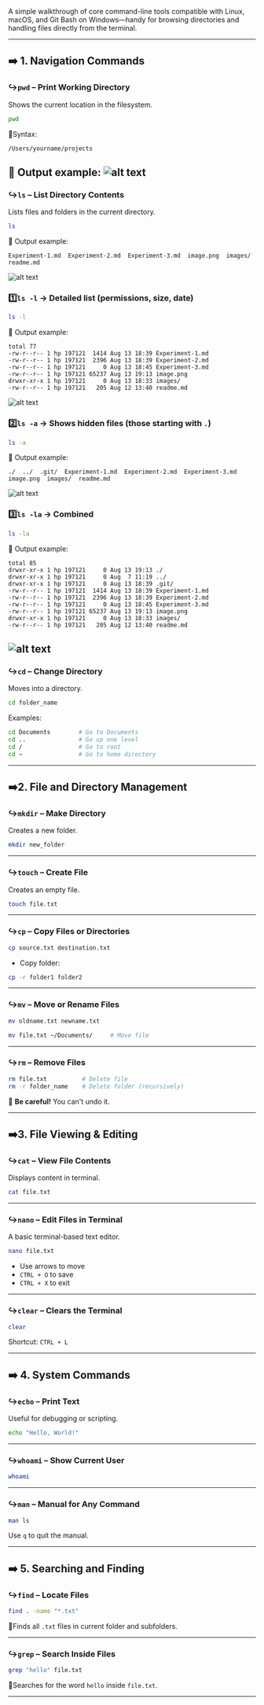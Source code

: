 A simple walkthrough of core command-line tools compatible with Linux, macOS, and Git Bash on Windows—handy for browsing directories and handling files directly from the terminal.

---

## ➡️ 1. **Navigation Commands**

### ↪`pwd` – Print Working Directory

Shows the current location in the filesystem.

```bash
pwd
```

📌Syntax:
```
/Users/yourname/projects
```
📌 Output example:
![alt text](images/image15.png)
---
### ↪`ls` – List Directory Contents

Lists files and folders in the current directory.

```bash
ls
```
📌 Output example:
```
Experiment-1.md  Experiment-2.md  Experiment-3.md  image.png  images/  readme.md
```
![alt text](images/image11.png)
### 1️⃣`ls -l` → Detailed list (permissions, size, date)

```bash
ls -l
```
📌 Output example:
```
total 77
-rw-r--r-- 1 hp 197121  1414 Aug 13 18:39 Experiment-1.md
-rw-r--r-- 1 hp 197121  2396 Aug 13 18:39 Experiment-2.md
-rw-r--r-- 1 hp 197121     0 Aug 13 18:45 Experiment-3.md
-rw-r--r-- 1 hp 197121 65237 Aug 13 19:13 image.png
drwxr-xr-x 1 hp 197121     0 Aug 13 18:33 images/
-rw-r--r-- 1 hp 197121   205 Aug 12 13:40 readme.md
```
![alt text](/images/image12.png)

### 2️⃣`ls -a` → Shows hidden files (those starting with `.`)

```bash
ls -a
```

📌 Output example:
```
./  ../  .git/  Experiment-1.md  Experiment-2.md  Experiment-3.md  image.png  images/  readme.md
```
![alt text](/images/image13.png)

### 3️⃣`ls -la` → Combined

```bash
ls -la
```

📌 Output example:
```
total 85
drwxr-xr-x 1 hp 197121     0 Aug 13 19:13 ./
drwxr-xr-x 1 hp 197121     0 Aug  7 11:19 ../
drwxr-xr-x 1 hp 197121     0 Aug 13 18:39 .git/
-rw-r--r-- 1 hp 197121  1414 Aug 13 18:39 Experiment-1.md
-rw-r--r-- 1 hp 197121  2396 Aug 13 18:39 Experiment-2.md
-rw-r--r-- 1 hp 197121     0 Aug 13 18:45 Experiment-3.md
-rw-r--r-- 1 hp 197121 65237 Aug 13 19:13 image.png
drwxr-xr-x 1 hp 197121     0 Aug 13 18:33 images/
-rw-r--r-- 1 hp 197121   205 Aug 12 13:40 readme.md
```
![alt text](/images/image14.png)
---
### ↪`cd` – Change Directory

Moves into a directory.

```bash
cd folder_name
```

Examples:

```bash
cd Documents        # Go to Documents
cd ..               # Go up one level
cd /                # Go to root
cd ~                # Go to home directory
```
---
## ➡️2. **File and Directory Management**

### ↪`mkdir` – Make Directory

Creates a new folder.

```bash
mkdir new_folder
```

---

### ↪`touch` – Create File

Creates an empty file.

```bash
touch file.txt
```

---

### ↪`cp` – Copy Files or Directories

```bash
cp source.txt destination.txt
```

* Copy folder:

```bash
cp -r folder1 folder2
```

---

### ↪`mv` – Move or Rename Files

```bash
mv oldname.txt newname.txt
```

```bash
mv file.txt ~/Documents/     # Move file
```

---

### ↪`rm` – Remove Files

```bash
rm file.txt          # Delete file
rm -r folder_name    # Delete folder (recursively)
```

🚨 **Be careful!** You can't undo it.

---

## ➡️3. **File Viewing & Editing**

### ↪`cat` – View File Contents

Displays content in terminal.

```bash
cat file.txt
```

---

### ↪`nano` – Edit Files in Terminal

A basic terminal-based text editor.

```bash
nano file.txt
```

* Use arrows to move
* `CTRL + O` to save
* `CTRL + X` to exit

---

### ↪`clear` – Clears the Terminal

```bash
clear
```

Shortcut: `CTRL + L`

---

## ➡️ 4. **System Commands**

### ↪`echo` – Print Text

Useful for debugging or scripting.

```bash
echo "Hello, World!"
```

---

### ↪`whoami` – Show Current User

```bash
whoami
```

---

### ↪`man` – Manual for Any Command

```bash
man ls
```

Use `q` to quit the manual.

---

## ➡️ 5. **Searching and Finding**

### ↪`find` – Locate Files

```bash
find . -name "*.txt"
```

📍Finds all `.txt` files in current folder and subfolders.

---

### ↪`grep` – Search Inside Files

```bash
grep "hello" file.txt
```

📍Searches for the word `hello` inside `file.txt`.

---





